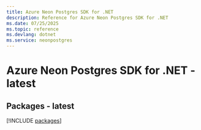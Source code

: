 ```yaml
---
title: Azure Neon Postgres SDK for .NET
description: Reference for Azure Neon Postgres SDK for .NET
ms.date: 07/25/2025
ms.topic: reference
ms.devlang: dotnet
ms.service: neonpostgres
---
```

# Azure Neon Postgres SDK for .NET - latest
## Packages - latest
[!INCLUDE [packages](neon-postgres-index.md)]